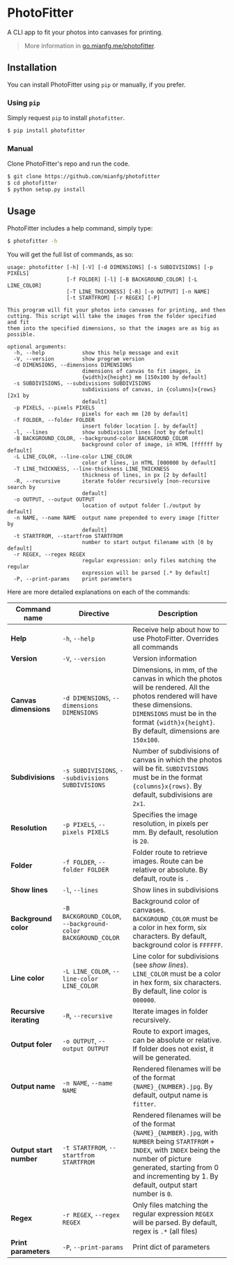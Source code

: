 # PhotoFitter

A CLI app to fit your photos into canvases for printing.

> More information in [go.mianfg.me/photofitter](https://go.mianfg.me/photofitter).

## Installation

You can install PhotoFitter using `pip` or manually, if you prefer.

### Using `pip`

Simply request `pip` to install `photofitter`.

```bash
$ pip install photofitter
```

### Manual

Clone PhotoFitter's repo and run the code.

```bash
$ git clone https://github.com/mianfg/photofitter
$ cd photofitter
$ python setup.py install
```

## Usage

PhotoFitter includes a help command, simply type:

```bash
$ photofitter -h
```

You will get the full list of commands, as so:

```
usage: photofitter [-h] [-V] [-d DIMENSIONS] [-s SUBDIVISIONS] [-p PIXELS]
                   [-f FOLDER] [-l] [-B BACKGROUND_COLOR] [-L LINE_COLOR]
                   [-T LINE_THICKNESS] [-R] [-o OUTPUT] [-n NAME]
                   [-t STARTFROM] [-r REGEX] [-P]

This program will fit your photos into canvases for printing, and then
cutting. This script will take the images from the folder specified and fit
them into the specified dimensions, so that the images are as big as possible.

optional arguments:
  -h, --help            show this help message and exit
  -V, --version         show program version
  -d DIMENSIONS, --dimensions DIMENSIONS
                        dimensions of canvas to fit images, in
                        {width}x{height} mm [150x100 by default]
  -s SUBDIVISIONS, --subdivisions SUBDIVISIONS
                        subdivisions of canvas, in {columns}x{rows} [2x1 by
                        default]
  -p PIXELS, --pixels PIXELS
                        pixels for each mm [20 by default]
  -f FOLDER, --folder FOLDER
                        insert folder location [. by default]
  -l, --lines           show subdivision lines [not by default]
  -B BACKGROUND_COLOR, --background-color BACKGROUND_COLOR
                        background color of image, in HTML [ffffff by default]
  -L LINE_COLOR, --line-color LINE_COLOR
                        color of lines, in HTML [000000 by default]
  -T LINE_THICKNESS, --line-thickness LINE_THICKNESS
                        thickness of lines, in px [2 by default]
  -R, --recursive       iterate folder recursively [non-recursive search by
                        default]
  -o OUTPUT, --output OUTPUT
                        location of output folder [./output by default]
  -n NAME, --name NAME  output name prepended to every image [fitter by
                        default]
  -t STARTFROM, --startfrom STARTFROM
                        number to start output filename with [0 by default]
  -r REGEX, --regex REGEX
                        regular expression: only files matching the regular
                        expression will be parsed [.* by default]
  -P, --print-params    print parameters
```

Here are more detailed explanations on each of the commands:

| Command name | Directive | Description |
| --- | --- | --- |
| **Help** | `-h`, `--help` | Receive help about how to use PhotoFitter. Overrides all commands |
| **Version** | `-V`, `--version` | Version information |
| **Canvas dimensions** | `-d DIMENSIONS`, `--dimensions DIMENSIONS` | Dimensions, in mm, of the canvas in which the photos will be rendered. All the photos rendered will have these dimensions. `DIMENSIONS` must be in the format `{width}x{height}`. By default, dimensions are `150x100`. |
| **Subdivisions** | `-s SUBDIVISIONS`, `--subdivisions SUBDIVISIONS` | Number of subdivisions of canvas in which the photos will be fit. `SUBDIVISIONS` must be in the format `{columns}x{rows}`. By default, subdivisions are `2x1`. |
| **Resolution** | `-p PIXELS`, `--pixels PIXELS` | Specifies the image resolution, in pixels per mm. By default, resolution is `20`. |
| **Folder** | `-f FOLDER`, `--folder FOLDER` | Folder route to retrieve images. Route can be relative or absolute. By default, route is `.` |
| **Show lines** | `-l`, `--lines` | Show lines in subdivisions |
| **Background color** | `-B BACKGROUND_COLOR`, `--background-color BACKGROUND_COLOR` | Background color of canvases. `BACKGROUND_COLOR` must be a color in hex form, six characters. By default, background color is `FFFFFF`. |
| **Line color** | `-L LINE_COLOR`, `--line-color LINE_COLOR` | Line color for subdivisions (see _show lines_). `LINE_COLOR` must be a color in hex form, six characters. By default, line color is `000000`. |
| **Recursive iterating** | `-R`, `--recursive` | Iterate images in folder recursively. |
| **Output foler** | `-o OUTPUT`, `--output OUTPUT` | Route to export images, can be absolute or relative. If folder does not exist, it will be generated. |
| **Output name** | `-n NAME`, `--name NAME` | Rendered filenames will be of the format `{NAME}_{NUMBER}.jpg`. By default, output name is `fitter`. |
| **Output start number** | `-t STARTFROM`, `--startfrom STARTFROM` | Rendered filenames will be of the format `{NAME}_{NUMBER}.jpg`, with `NUMBER` being `STARTFROM` + `INDEX`, with `INDEX` being the number of picture generated, starting from 0 and incrementing by 1. By default, output start number is `0`. |
| **Regex** | `-r REGEX`, `--regex REGEX` | Only files matching the regular expression `REGEX` will be parsed. By default, regex is `.*` (all files) |
| **Print parameters** | `-P`, `--print-params` | Print dict of parameters |